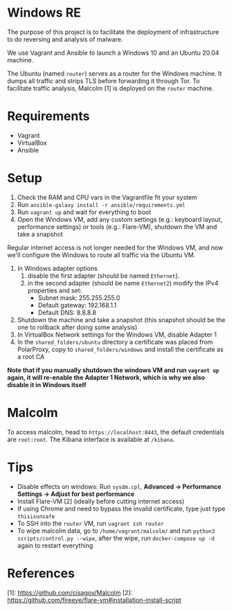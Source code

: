 # Windows RE
The purpose of this project is to facilitate the deployment of infrastructure to do reversing and analysis of malware.

We use Vagrant and Ansible to launch a Windows 10 and an Ubuntu 20.04 machine.

The Ubuntu (named `router`) serves as a router for the Windows machine.
It dumps all traffic and strips TLS before forwarding it through Tor.
To facilitate traffic analysis, Malcolm \[1\] is deployed on the `router` machine.

# Requirements
- Vagrant
- VirtualBox
- Ansible

# Setup
1. Check the RAM and CPU vars in the Vagrantfile fit your system
2. Run `ansible-galaxy install -r ansible/requirements.yml`
3. Run `vagrant up` and wait for everything to boot
4. Open the Windows VM, add any custom settings (e.g.: keyboard layout, performance settings) or tools (e.g.: Flare-VM), shutdown the VM and take a snapshot

Regular internet access is not longer needed for the Windows VM, and now we'll configure the Windows to route all traffic via the Ubuntu VM.

1. In Windows adapter options
    1. disable the first adapter (should be named `Ethernet`).
    2. in the second adapter (should be name `Ethernet2`) modify the IPv4 properties and set:
        - Subnet mask: 255.255.255.0
        - Default gateway: 192.168.1.1
        - Default DNS: 8.8.8.8
2. Shutdown the machine and take a snapshot (this snapshot should be the one to rollback after doing some analysis)
3. In VirtualBox Network settings for the Windows VM, disable Adapter 1
4. In the `shared_folders/ubuntu` directory a certificate was placed from PolarProxy, copy to `shared_folders/windows` and install the certificate as a root CA

__Note that if you manually shutdown the windows VM and run `vagrant up` again, it will re-enable the Adapter 1 Network, which is why we also disable it in Windows itself__

# Malcolm

To access malcolm, head to `https://localhost:8443`, the default credentials are `root:root`. The Kibana interface is available at `/kibana`.


# Tips
- Disable effects on windows: Run `sysdm.cpl`, **Advanced -> Performance Settings -> Adjust for best performance**
- Install Flare-VM \[2\] (ideally before cutting internet access)
- If using Chrome and need to bypass the invalid certificate, type just type `thisisunsafe`
- To SSH into the `router` VM, run `vagrant ssh router`
- To wipe malcolm data, go to `/home/vagrant/malcolm/` and run `python3 scripts/control.py --wipe`, after the wipe, run `docker-compose up -d` again to restart everything

# References

\[1\]: https://github.com/cisagov/Malcolm
\[2\]: https://github.com/fireeye/flare-vm#installation-install-script
